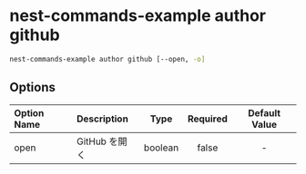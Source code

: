 # nest-commands-example author github

```sh
nest-commands-example author github [--open, -o]
```

## Options

| Option Name | Description   |  Type   | Required | Default Value |
| :---------- | :------------ | :-----: | :------: | :-----------: |
| open        | GitHub を開く | boolean |  false   |       -       |
